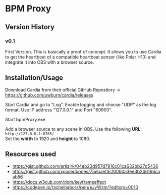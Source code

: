 # BPM Proxy

## Version History

### v0.1

First Version. This is basically a proof of concept. It allows you to use Cardia to get the heartbeat of a compatible heartbeat sensor (like Polar H10) and integrate it into OBS with a browser source.

## Installation/Usage

Download Cardia from their official GitHub Repository -> https://github.com/uwburn/cardia/releases

Start Cardia and go to "Log". Enable logging and choose "UDP" as the log format. Use IP address "127.0.0.1" and Port "60900".

Start bpmProxy.exe

Add a browser source to any scene in OBS. Use the following **URL**: `http://127.0.0.1:8765/`  
Set the **width** to 1920 and **height** to 1080.

## Resources used

- https://gist.github.com/artizirk/04eb23d957d7916c01ca632bb27d5436
- https://gist.github.com/xposedbones/75ebaef3c10060a3ee3b246166caab56
- https://docs.w3cub.com/dom/keyframeeffect
- https://codepen.io/rachelnabors/pen/eJyWzm/?editors=0010
